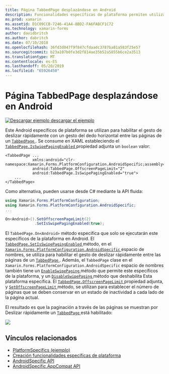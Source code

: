 ```yaml
---
title: Página TabbedPage desplazándose en Android
description: Funcionalidades específicas de plataforma permiten utilizar la funcionalidad que solo está disponible en una plataforma concreta, sin necesidad de implementar los representadores personalizados o los efectos. En este artículo se explica cómo consumir el Android específicos de la plataforma que permite el gesto de deslizar rápidamente con un gesto del dedo horizontal entre las páginas en una TabbedPage.
ms.prod: xamarin
ms.assetid: D1C09CCB-7246-41A4-8BD2-FA6FABCF1C72
ms.technology: xamarin-forms
author: davidbritch
ms.author: dabritch
ms.date: 07/10/2018
ms.openlocfilehash: 36fd3d047f9f847cfdaadc3787ba81a583f25e57
ms.sourcegitcommit: b23a107b0fe3d2f814ae35b52a5855b6ce2a3513
ms.translationtype: MT
ms.contentlocale: es-ES
ms.lasthandoff: 05/20/2019
ms.locfileid: "65926450"
---
```

# <a name="tabbedpage-page-swiping-on-android"></a>Página TabbedPage desplazándose en Android

[![Descargar ejemplo](~/media/shared/download.png) descargar el ejemplo](https://developer.xamarin.com/samples/xamarin-forms/UserInterface/PlatformSpecifics/)

Este Android específicos de plataforma se utilizan para habilitar el gesto de deslizar rápidamente con un gesto del dedo horizontal entre las páginas de un [ `TabbedPage` ](xref:Xamarin.Forms.TabbedPage). Se consume en XAML estableciendo el [ `TabbedPage.IsSwipePagingEnabled` ](xref:Xamarin.Forms.PlatformConfiguration.AndroidSpecific.TabbedPage.IsSwipePagingEnabledProperty) propiedad adjunta un `boolean` valor:

```xaml
<TabbedPage ...
            xmlns:android="clr-namespace:Xamarin.Forms.PlatformConfiguration.AndroidSpecific;assembly=Xamarin.Forms.Core"
            android:TabbedPage.OffscreenPageLimit="2"
            android:TabbedPage.IsSwipePagingEnabled="true">
    ...
</TabbedPage>
```

Como alternativa, pueden usarse desde C# mediante la API fluida:

```csharp
using Xamarin.Forms.PlatformConfiguration;
using Xamarin.Forms.PlatformConfiguration.AndroidSpecific;
...

On<Android>().SetOffscreenPageLimit(2)
             .SetIsSwipePagingEnabled(true);
```

El `TabbedPage.On<Android>` método especifica que solo se ejecutarán este específicos de la plataforma en Android. El [ `TabbedPage.SetIsSwipePagingEnabled` ](xref:Xamarin.Forms.PlatformConfiguration.AndroidSpecific.TabbedPage.SetIsSwipePagingEnabled(Xamarin.Forms.BindableObject,System.Boolean)) método, en el [ `Xamarin.Forms.PlatformConfiguration.AndroidSpecific` ](xref:Xamarin.Forms.PlatformConfiguration.AndroidSpecific) espacio de nombres, se utiliza para habilitar el gesto de deslizar rápidamente entre las páginas de un [ `TabbedPage` ](xref:Xamarin.Forms.TabbedPage). Además, el `TabbedPage` clase en el `Xamarin.Forms.PlatformConfiguration.AndroidSpecific` espacio de nombres también tiene un [ `EnableSwipePaging` ](xref:Xamarin.Forms.PlatformConfiguration.AndroidSpecific.TabbedPage.EnableSwipePaging(Xamarin.Forms.IPlatformElementConfiguration{Xamarin.Forms.PlatformConfiguration.Android,Xamarin.Forms.TabbedPage})) método que permite este específicos de la plataforma, y un [ `DisableSwipePaging` ](xref:Xamarin.Forms.PlatformConfiguration.AndroidSpecific.TabbedPage.DisableSwipePaging(Xamarin.Forms.IPlatformElementConfiguration{Xamarin.Forms.PlatformConfiguration.Android,Xamarin.Forms.TabbedPage})) método que deshabilita Esta plataforma específica. El [ `TabbedPage.OffscreenPageLimit` ](xref:Xamarin.Forms.PlatformConfiguration.AndroidSpecific.TabbedPage.OffscreenPageLimitProperty) propiedad adjunta, y [ `SetOffscreenPageLimit` ](xref:Xamarin.Forms.PlatformConfiguration.AndroidSpecific.TabbedPage.SetOffscreenPageLimit(Xamarin.Forms.BindableObject,System.Int32)) método, se utilizan para establecer el número de páginas que se deben conservar en un estado de inactividad a cada lado de la página actual.

El resultado es que la paginación a través de las páginas se muestran por Deslizar rápidamente un [ `TabbedPage` ](xref:Xamarin.Forms.TabbedPage) está habilitado:

![](tabbedpage-page-swiping-images/tabbedpage-swipe.png)

## <a name="related-links"></a>Vínculos relacionados

- [PlatformSpecifics (ejemplo)](https://developer.xamarin.com/samples/xamarin-forms/UserInterface/PlatformSpecifics/)
- [Creación funcionalidades específicas de plataforma](~/xamarin-forms/platform/platform-specifics/index.md#creating-platform-specifics)
- [AndroidSpecific API](xref:Xamarin.Forms.PlatformConfiguration.AndroidSpecific)
- [AndroidSpecific.AppCompat API](xref:Xamarin.Forms.PlatformConfiguration.AndroidSpecific.AppCompat)
